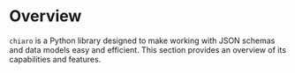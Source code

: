 # Overview

`chiaro` is a Python library designed to make working with JSON schemas and data models easy and efficient. This section provides an overview of its capabilities and features.